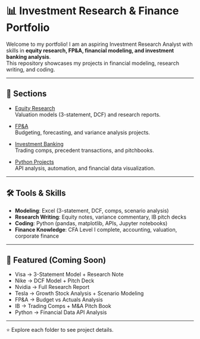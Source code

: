 # 📊 Investment Research & Finance Portfolio

Welcome to my portfolio! I am an aspiring Investment Research Analyst with skills in 
**equity research, FP&A, financial modeling, and investment banking analysis**.  
This repository showcases my projects in financial modeling, research writing, and coding.

---

## 📂 Sections

- [Equity Research](Equity_Research/README.md)  
  Valuation models (3-statement, DCF) and research reports.  

- [FP&A](FPnA/README.md)  
  Budgeting, forecasting, and variance analysis projects.  

- [Investment Banking](Investment_Banking/README.md)  
  Trading comps, precedent transactions, and pitchbooks.  

- [Python Projects](Python_Projects/README.md)  
  API analysis, automation, and financial data visualization.  

---

## 🛠️ Tools & Skills
- **Modeling**: Excel (3-statement, DCF, comps, scenario analysis)  
- **Research Writing**: Equity notes, variance commentary, IB pitch decks  
- **Coding**: Python (pandas, matplotlib, APIs, Jupyter notebooks)  
- **Finance Knowledge**: CFA Level I complete, accounting, valuation, corporate finance  

---

## 🚀 Featured (Coming Soon)
- Visa → 3-Statement Model + Research Note  
- Nike → DCF Model + Pitch Deck  
- Nvidia → Full Research Report  
- Tesla → Growth Stock Analysis + Scenario Modeling  
- FP&A → Budget vs Actuals Analysis  
- IB → Trading Comps + M&A Pitch Book  
- Python → Financial Data API Analysis  
---

⭐ Explore each folder to see project details.  
